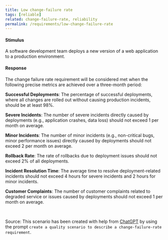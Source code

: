 ```yaml
---
title: Low change-failure rate
tags: [reliable]
related: change-failure-rate, reliability
permalink: /requirements/low-change-failure-rate
---
```


<div class="quality-requirement" markdown="1">

#### Stimulus
A software development team deploys a new version of a web application to a production environment.

#### Response
The change failure rate requirement will be considered met when the following precise metrics are achieved over a three-month period:

**Successful Deployments**: The percentage of successful deployments, where all changes are rolled out without causing production incidents, should be at least 98%.

**Severe Incidents**: The number of severe incidents directly caused by deployments (e.g., application crashes, data loss) should not exceed 1 per month on average.

**Minor Incidents**: The number of minor incidents (e.g., non-critical bugs, minor performance issues) directly caused by deployments should not exceed 2 per month on average.

**Rollback Rate**: The rate of rollbacks due to deployment issues should not exceed 2% of all deployments.

**Incident Resolution Time**: The average time to resolve deployment-related incidents should not exceed 4 hours for severe incidents and 2 hours for minor incidents.

**Customer Complaints**: The number of customer complaints related to degraded service or issues caused by deployments should not exceed 1 per month on average.

</div><br>


Source: This scenario has been created with help from [ChatGPT](https://chat.openai.com) by using the prompt `create a quality scenario to describe a change-failure-rate requirement`.


